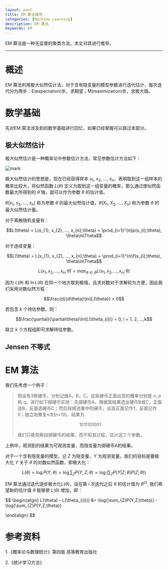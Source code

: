 ```yaml
---
layout: post
title: EM 算法推导
categories: [Machine Learning]
description: EM 算法
keywords: EM
---
```


EM 算法是一种无监督的聚类方法，本文对其进行推导。

---

# 概述
EM 算法利用极大似然估计法，对于含有隐变量的模型参数进行迭代估计，每次迭代分为两步：E(expectation)步，求期望；M(maximization)步，求极大值。

# 数学基础
先对EM 算法涉及到的数学基础进行回忆，如果已经掌握可以跳过本部分。

## 极大似然估计
极大似然估计是一种概率论中参数估计方法，常见参数估计方法如下：

![mark](http://pcxhsqn8a.bkt.clouddn.com/blog/181115/Fj40ac0BE3.png?imageslim)

极大似然估计的思想是，现在已经获得样本 $x_{1}$, $x_{2}$, ..., $x_{n}$，表明取到这一组样本的概率比较大，将似然函数 $L(\theta)$ 定义为取到这一组变量的概率，那么通过使似然函数最大所得到的 $\hat{\theta}$ 值，就可以作为参数 $\theta$ 的估计值。

$\hat{\theta}(x_{1}$, $x_{2}$, ..., $x_{n})$ 称为参数 $\theta$ 的最大似然估计值，$\hat{\theta}(X_{1}$, $X_{2}$, ..., $X_{n})$ 称为参数 $\theta$ 的最大似然估计量。

对于离散随机变量有：

$$L(\theta) = L(x_{1}, x_{2}, ..., x_{n};\theta) = \prod_{i=1}^{n}p(x_{i};\theta), \theta\in\Theta$$

对于连续变量：

$$L(\theta) = L(x_{1}, x_{2}, ..., x_{n};\theta) = \prod_{i=1}^{n}f(x_{i};\theta), \theta\in\Theta$$

$$L(x_{1}, x_{2}, ..., x_{n};\hat{\theta}) = max_{\theta\in\Theta} L(x_{1}, x_{2}, ..., x_{n};\theta)$$

因为 $L(\theta)$ 和 $\ln{L(\theta)}$ 在同一个地方取到极值，且求对数对于求解较为方便，因此我们采用对数似然方程：

$$\frac{d}{d\theta}\ln{L(\theta)} = 0$$

若包含 $k$ 个待估参数，则：

$$\frac{\partial}{\partial\theta}\ln{L(\theta_{i})} = 0, i = 1, 2, ...,k$$

联立 $k$ 个方程组即可求解待估参数。

## Jensen 不等式

# EM 算法
我们先考虑一个例子：
>假设有3枚硬币，分别记做A，B，C。这些硬币正面出现的概率分别是 $π$, $p$ 和 $q$。进行如下掷硬币实验：先掷硬币A，根据其结果选出硬币B或C，正面选B，反面选硬币C；然后投掷选重中的硬币，出现正面记作1，反面记作0；独立地重复$n$次(n=10)，结果为
>
>$$1011101001$$
>
>我们只能观察投掷硬币的结果，而不知其过程，估计这三个参数。

上例中，观测到的结果为可观测变量，而隐变量为掷硬币A的结果。

对于一个含有隐变量的模型，记 $Z$ 为隐变量，$Y$ 为观测变量，我们的目标是要极大化 $Y$ 关于 $\theta$ 的对数似然函数，即极大化：

$$ L(\theta) = \log{P(Y;\theta)} = \log{\sum_{Z}P(Y,Z;\theta)} = \log{\left (\sum_{Z}P(Y|Z;\theta)P(Z;\theta)  \right )}$$

EM 算法通过迭代逐步极大化$L(\theta)$，设在第 $i$ 次迭代之后 $\theta$ 的估计值为 $\theta^{(i)}$, 我们希望新的估计值 $\theta$ 能够使 $L(\theta)$ 增加，即：

$$
\begin{align}
L(\theta) - L(\theta_{(i)}) &= \log{\sum_{Z}P(Y,Z;\theta)} - \log{\sum_{Z}P(Y,Z;\theta)} 

\end{align}
$$






# 参考资料
1.《概率论与数理统计》第四版 高等教育出版社

2.《统计学习方法》
















